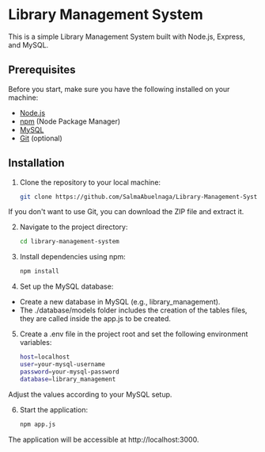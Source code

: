 # Library Management System

This is a simple Library Management System built with Node.js, Express, and MySQL.

## Prerequisites

Before you start, make sure you have the following installed on your machine:

- [Node.js](https://nodejs.org/)
- [npm](https://www.npmjs.com/) (Node Package Manager)
- [MySQL](https://dev.mysql.com/downloads/)
- [Git](https://git-scm.com/) (optional)

## Installation

1. Clone the repository to your local machine:

   ```bash
   git clone https://github.com/SalmaAbuelnaga/Library-Management-System.git
If you don't want to use Git, you can download the ZIP file and extract it.

2. Navigate to the project directory:

   ```bash
   cd library-management-system

3. Install dependencies using npm:
    ```bash
    npm install

4. Set up the MySQL database:

* Create a new database in MySQL (e.g., library_management).
* The ./database/models folder includes the creation of the tables files, they are called inside the app.js to be created.

5. Create a .env file in the project root and set the following environment variables:
    ```bash
    host=localhost
    user=your-mysql-username
    password=your-mysql-password
    database=library_management
Adjust the values according to your MySQL setup.


6. Start the application:
    ```bash
    npm app.js
The application will be accessible at http://localhost:3000.

